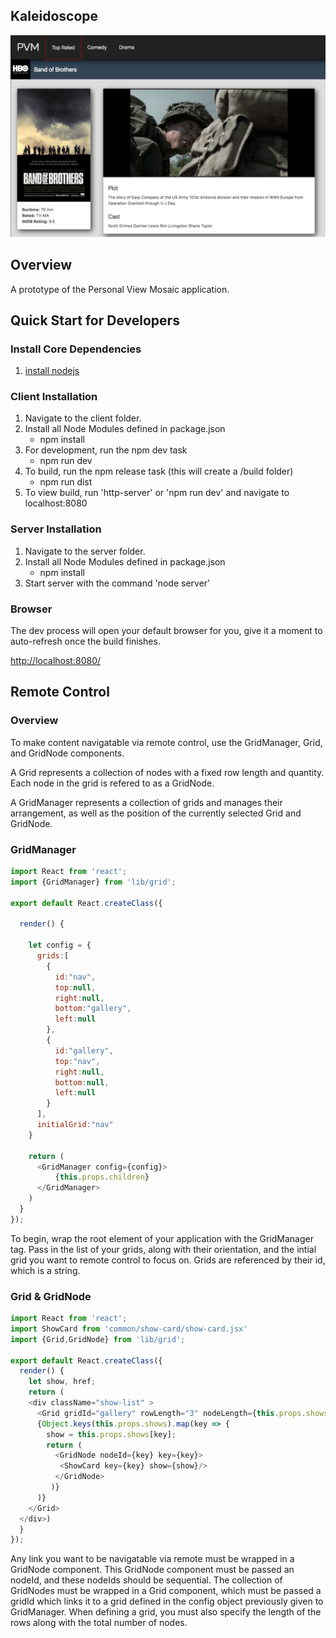 ## Kaleidoscope
![alt tag](https://github.com/everythingspirals/kaleidoscope/blob/master/docs/screenshot.png)

## Overview

A prototype of the Personal View Mosaic application.

## Quick Start for Developers

### Install Core Dependencies
1. [install nodejs](http://nodejs.org/)

### Client Installation
1. Navigate to the client folder.
2. Install all Node Modules defined in package.json
    * npm install  
3. For development, run the npm dev task
    * npm run dev
4. To build, run the npm release task (this will create a /build folder)
    * npm run dist
5. To view build, run 'http-server' or 'npm run dev' and navigate to localhost:8080

### Server Installation
1. Navigate to the server folder.
2. Install all Node Modules defined in package.json
    * npm install
3. Start server with the command 'node server'

### Browser

The dev process will open your default browser for you, give it a moment to auto-refresh once the build finishes.

[http://localhost:8080/](http://localhost:8080/)

## Remote Control

### Overview
To make content navigatable via remote control, use the GridManager, Grid, and GridNode components.  

A Grid represents a collection of nodes with a fixed row length and quantity. Each node in the grid is refered to as a GridNode.

A GridManager represents a collection of grids and manages their arrangement, as well as the position of the currently selected Grid and GridNode.

### GridManager

```Javascript
import React from 'react';
import {GridManager} from 'lib/grid';

export default React.createClass({

  render() {

    let config = {
      grids:[
        {
          id:"nav",
          top:null,
          right:null,
          bottom:"gallery",
          left:null
        },
        {
          id:"gallery",
          top:"nav",
          right:null,
          bottom:null,
          left:null
        }
      ],
      initialGrid:"nav"
    }

    return (
      <GridManager config={config}>
          {this.props.children}
      </GridManager>
    )
  }
});
```
To begin, wrap the root element of your application with the GridManager tag. Pass in the list of your grids, along with their orientation, and the intial grid you want to remote control to focus on. Grids are referenced by their id, which is a string.

### Grid & GridNode

```Javascript
import React from 'react';
import ShowCard from 'common/show-card/show-card.jsx'
import {Grid,GridNode} from 'lib/grid';

export default React.createClass({
  render() {
    let show, href;
    return (
    <div className="show-list" >
      <Grid gridId="gallery" rowLength="3" nodeLength={this.props.shows.length}>
      {Object.keys(this.props.shows).map(key => {
        show = this.props.shows[key];
        return (
          <GridNode nodeId={key} key={key}>
           <ShowCard key={key} show={show}/>
          </GridNode>
         )}
      )}
    </Grid>
  </div>)
  }
});
```

Any link you want to be navigatable via remote must be wrapped in a GridNode component. This GridNode component must be passed an nodeId, and these nodeIds should be sequential. The collection of GridNodes must be wrapped in a Grid component, which must be passed a gridId which links it to a grid defined in the config object previously given to GridManager. When defining a grid, you must also specify the length of the rows along with the total number of nodes.
